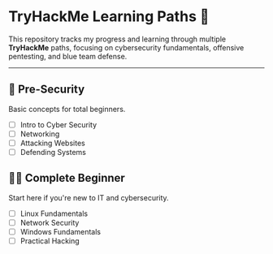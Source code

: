 # TryHackMe Learning Paths 🚩

This repository tracks my progress and learning through multiple **TryHackMe** paths, focusing on cybersecurity fundamentals, offensive pentesting, and blue team defense.

---

## 🔰 Pre-Security
Basic concepts for total beginners.
- [ ] Intro to Cyber Security
- [ ] Networking
- [ ] Attacking Websites
- [ ] Defending Systems

## 🧑‍💻 Complete Beginner
Start here if you're new to IT and cybersecurity.
- [ ] Linux Fundamentals
- [ ] Network Security
- [ ] Windows Fundamentals
- [ ] Practical Hacking
